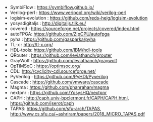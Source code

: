 * SymbiFlow : https://symbiflow.github.io/
* Verilog-perl : https://www.veripool.org/wiki/verilog-perl
* logisim-evolution : https://github.com/reds-heig/logisim-evolution
* yosysdigitaljs : http://digitaljs.tilk.eu/
* covered : https://sourceforge.net/projects/covered/index.html
* autoFPGA: https://github.com/ZipCPU/autofpga
* pyha : https://github.com/gasparka/pyha
* TL-x : http://tl-x.org/
* HDL-tools: https://github.com/IBM/hdl-tools
* QRouter : https://github.com/leviathanch/qrouter
* GrayWolf : https://github.com/leviathanch/graywolf
* OpTiMSoC : https://optimsoc.org/
* CDL: http://cyclicity-cdl.sourceforge.net/
* PyVerilog : https://github.com/PyHDI/Pyverilog
* Cascade : https://github.com/vmware/cascade
* Magma : https://github.com/phanrahan/magma
* nextpnr : https://github.com/YosysHQ/nextpnr
* CAPH : http://caph.univ-bpclermont.fr/CAPH/CAPH.html, https://github.com/jserot/caph
* TAPAS: https://github.com/sfu-arch/TAPAS, http://www.cs.sfu.ca/~ashriram/papers/2018_MICRO_TAPAS.pdf
